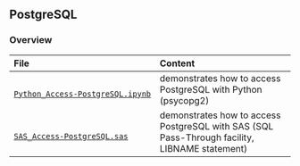 ## PostgreSQL


### Overview

<table>

<thead>
<tr>
<th align="left">File</th>
<th align="left">Content</th>
</tr>
</thead>

<tbody>

<!-- Python_Access-PostgreSQL.ipynb -->
<tr>

<td align="left">
<code><a target="_blank" rel="noopener noreferrer" href="https://github.com/j-honnacker/PostgreSQL/blob/master/Python_Access-PostgreSQL.ipynb">
Python_Access&#8209;PostgreSQL.ipynb
</code></a>
</td>

<td align="left">
demonstrates how to access PostgreSQL with Python (psycopg2)
</td>

</tr>


<!-- SAS_Access-PostgreSQL.sas -->
<tr>

<td align="left">
<code><a target="_blank" rel="noopener noreferrer" href="https://github.com/j-honnacker/PostgreSQL/blob/master/SAS_Access-PostgreSQL.sas">
SAS_Access&#8209;PostgreSQL.sas
</code></a>
</td>

<td align="left">
demonstrates how to access PostgreSQL with SAS (SQL Pass-Through facility, LIBNAME statement)
</td>

</tr>

</tbody>

</table>
